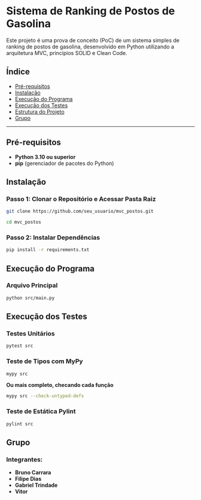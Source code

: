 # Sistema de Ranking de Postos de Gasolina

Este projeto é uma prova de conceito (PoC) de um sistema simples de ranking de postos de gasolina, desenvolvido em Python utilizando a arquitetura MVC, princípios SOLID e Clean Code.

## Índice

- [Pré-requisitos](#pré-requisitos)
- [Instalação](#instalação)
- [Execução do Programa](#execução-do-programa)
- [Execução dos Testes](#execução-dos-testes)
- [Estrutura do Projeto](#estrutura-do-projeto)
- [Grupo](#grupo)

---

## Pré-requisitos

- **Python 3.10 ou superior**
- **pip** (gerenciador de pacotes do Python)

## Instalação

### **Passo 1: Clonar o Repositório e Acessar Pasta Raiz**

```bash
git clone https://github.com/seu_usuario/mvc_postos.git

cd mvc_postos
```

### **Passo 2: Instalar Dependências**

```bash
pip install -r requirements.txt
```

## Execução do Programa

### **Arquivo Principal**

```bash
python src/main.py
```

## Execução dos Testes

### **Testes Unitários**

```bash
pytest src
```

### **Teste de Tipos com MyPy**

```bash
mypy src
```

**Ou mais completo, checando cada função**

```bash
mypy src --check-untyped-defs
```

### **Teste de Estática Pylint**

```bash
pylint src
```

## Grupo

### **Integrantes:**

- **Bruno Carrara**
- **Filipe Dias**
- **Gabriel Trindade**
- **Vitor**



